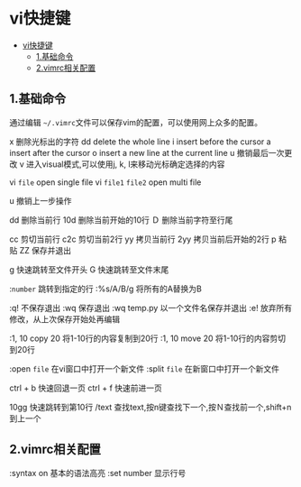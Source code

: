 # vi快捷键

<!-- TOC -->

- [vi快捷键](#vi%e5%bf%ab%e6%8d%b7%e9%94%ae)
  - [1.基础命令](#1%e5%9f%ba%e7%a1%80%e5%91%bd%e4%bb%a4)
  - [2.vimrc相关配置](#2vimrc%e7%9b%b8%e5%85%b3%e9%85%8d%e7%bd%ae)

<!-- /TOC -->

## 1.基础命令

通过编辑 `~/.vimrc`文件可以保存vim的配置，可以使用网上众多的配置。

x   删除光标出的字符
dd  delete the whole line
i   insert before the cursor
a   insert after the cursor
o   insert a new line at the current line
u   撤销最后一次更改
v   进入visual模式,可以使用j, k, l来移动光标确定选择的内容

vi `file`   open single file
vi `file1` `file2`  open multi file

u   撤销上一步操作

dd  删除当前行
10d 删除当前开始的10行
Ｄ  删除当前字符至行尾

cc  剪切当前行
c2c 剪切当前2行
yy  拷贝当前行
2yy 拷贝当前后开始的2行
p   粘贴
ZZ  保存并退出

g   快速跳转至文件开头
G   快速跳转至文件末尾

:`number`   跳转到指定的行
:%s/A/B/g  将所有的A替换为B

:q!  不保存退出
:wq     保存退出
:wq temp.py 以一个文件名保存并退出
:e!     放弃所有修改，从上次保存开始处再编辑

:1, 10 copy 20  将1-10行的内容复制到20行
:1, 10 move 20  将1-10行的内容剪切到20行

:open `file`    在vi窗口中打开一个新文件
:split `file`   在新窗口中打开一个新文件

ctrl + b    快速回退一页
ctrl + f    快速前进一页

10gg    快速跳转到第10行
/text   查找text,按n键查找下一个,按Ｎ查找前一个,shift+n到上一个

## 2.vimrc相关配置

:syntax on  基本的语法高亮
:set number 显示行号
